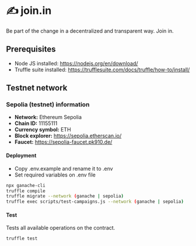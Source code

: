 # ✍️ join.in

Be part of the change in a decentralized and transparent way. Join in.

## Prerequisites

- Node JS installed: https://nodejs.org/en/download/
- Truffle suite installed: https://trufflesuite.com/docs/truffle/how-to/install/

## Testnet network

### Sepolia (testnet) information

- **Network:** Ethereum Sepolia
- **Chain ID:** 11155111
- **Currency symbol:** ETH
- **Block explorer:** https://sepolia.etherscan.io/
- **Faucet:** https://sepolia-faucet.pk910.de/

#### Deployment

- Copy .env.example and rename it to .env
- Set required variables on .env file

```sh
npx ganache-cli
truffle compile
truffle migrate --network (ganache | sepolia)
truffle exec scripts/test-campaigns.js --network (ganache | sepolia)
```

#### Test

Tests all available operations on the contract.

```sh
truffle test
```

